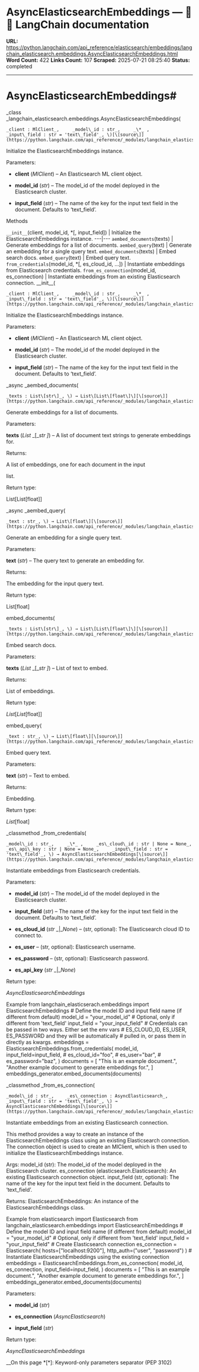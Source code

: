 # AsyncElasticsearchEmbeddings — 🦜🔗 LangChain  documentation

**URL:** https://python.langchain.com/api_reference/elasticsearch/embeddings/langchain_elasticsearch.embeddings.AsyncElasticsearchEmbeddings.html
**Word Count:** 422
**Links Count:** 107
**Scraped:** 2025-07-21 08:25:40
**Status:** completed

---

# AsyncElasticsearchEmbeddings\#

_class _langchain\_elasticsearch.embeddings.AsyncElasticsearchEmbeddings\(

    _client : MlClient_,     _model\_id : str_,     _\*_ ,     _input\_field : str = 'text\_field'_, \)[\[source\]](https://python.langchain.com/api_reference/_modules/langchain_elasticsearch/embeddings.html#AsyncElasticsearchEmbeddings)\#     

Initialize the ElasticsearchEmbeddings instance.

Parameters:     

  * **client** \(_MlClient_\) – An Elasticsearch ML client object.

  * **model\_id** \(_str_\) – The model\_id of the model deployed in the Elasticsearch cluster.

  * **input\_field** \(_str_\) – The name of the key for the input text field in the document. Defaults to ‘text\_field’.

Methods

`__init__`\(client, model\_id, \*\[, input\_field\]\) | Initialize the ElasticsearchEmbeddings instance.   ---|---   `aembed_documents`\(texts\) | Generate embeddings for a list of documents.   `aembed_query`\(text\) | Generate an embedding for a single query text.   `embed_documents`\(texts\) | Embed search docs.   `embed_query`\(text\) | Embed query text.   `from_credentials`\(model\_id, \*\[, es\_cloud\_id, ...\]\) | Instantiate embeddings from Elasticsearch credentials.   `from_es_connection`\(model\_id, es\_connection\) | Instantiate embeddings from an existing Elasticsearch connection.      \_\_init\_\_\(

    _client : MlClient_,     _model\_id : str_,     _\*_ ,     _input\_field : str = 'text\_field'_, \)[\[source\]](https://python.langchain.com/api_reference/_modules/langchain_elasticsearch/_async/embeddings.html#AsyncElasticsearchEmbeddings.__init__)\#     

Initialize the ElasticsearchEmbeddings instance.

Parameters:     

  * **client** \(_MlClient_\) – An Elasticsearch ML client object.

  * **model\_id** \(_str_\) – The model\_id of the model deployed in the Elasticsearch cluster.

  * **input\_field** \(_str_\) – The name of the key for the input text field in the document. Defaults to ‘text\_field’.

_async _aembed\_documents\(

    _texts : List\[str\]_, \) → List\[List\[float\]\][\[source\]](https://python.langchain.com/api_reference/_modules/langchain_elasticsearch/_async/embeddings.html#AsyncElasticsearchEmbeddings.aembed_documents)\#     

Generate embeddings for a list of documents.

Parameters:     

**texts** \(_List_ _\[__str_ _\]_\) – A list of document text strings to generate embeddings for.

Returns:     

A list of embeddings, one for each document in the input     

list.

Return type:     

List\[List\[float\]\]

_async _aembed\_query\(

    _text : str_, \) → List\[float\][\[source\]](https://python.langchain.com/api_reference/_modules/langchain_elasticsearch/_async/embeddings.html#AsyncElasticsearchEmbeddings.aembed_query)\#     

Generate an embedding for a single query text.

Parameters:     

**text** \(_str_\) – The query text to generate an embedding for.

Returns:     

The embedding for the input query text.

Return type:     

List\[float\]

embed\_documents\(

    _texts : List\[str\]_, \) → List\[List\[float\]\][\[source\]](https://python.langchain.com/api_reference/_modules/langchain_elasticsearch/embeddings.html#AsyncElasticsearchEmbeddings.embed_documents)\#     

Embed search docs.

Parameters:     

**texts** \(_List_ _\[__str_ _\]_\) – List of text to embed.

Returns:     

List of embeddings.

Return type:     

_List_\[_List_\[float\]\]

embed\_query\(

    _text : str_, \) → List\[float\][\[source\]](https://python.langchain.com/api_reference/_modules/langchain_elasticsearch/embeddings.html#AsyncElasticsearchEmbeddings.embed_query)\#     

Embed query text.

Parameters:     

**text** \(_str_\) – Text to embed.

Returns:     

Embedding.

Return type:     

_List_\[float\]

_classmethod _from\_credentials\(

    _model\_id : str_,     _\*_ ,     _es\_cloud\_id : str | None = None_,     _es\_api\_key : str | None = None_,     _input\_field : str = 'text\_field'_, \) → AsyncElasticsearchEmbeddings[\[source\]](https://python.langchain.com/api_reference/_modules/langchain_elasticsearch/_async/embeddings.html#AsyncElasticsearchEmbeddings.from_credentials)\#     

Instantiate embeddings from Elasticsearch credentials.

Parameters:     

  * **model\_id** \(_str_\) – The model\_id of the model deployed in the Elasticsearch cluster.

  * **input\_field** \(_str_\) – The name of the key for the input text field in the document. Defaults to ‘text\_field’.

  * **es\_cloud\_id** \(_str_ _|__None_\) – \(str, optional\): The Elasticsearch cloud ID to connect to.

  * **es\_user** – \(str, optional\): Elasticsearch username.

  * **es\_password** – \(str, optional\): Elasticsearch password.

  * **es\_api\_key** \(_str_ _|__None_\)

Return type:     

_AsyncElasticsearchEmbeddings_

Example               from langchain_elasticserach.embeddings import ElasticsearchEmbeddings          # Define the model ID and input field name (if different from default)     model_id = "your_model_id"     # Optional, only if different from 'text_field'     input_field = "your_input_field"          # Credentials can be passed in two ways. Either set the env vars     # ES_CLOUD_ID, ES_USER, ES_PASSWORD and they will be automatically     # pulled in, or pass them in directly as kwargs.     embeddings = ElasticsearchEmbeddings.from_credentials(         model_id,         input_field=input_field,         # es_cloud_id="foo",         # es_user="bar",         # es_password="baz",     )          documents = [         "This is an example document.",         "Another example document to generate embeddings for.",     ]     embeddings_generator.embed_documents(documents)     

_classmethod _from\_es\_connection\(

    _model\_id : str_,     _es\_connection : AsyncElasticsearch_,     _input\_field : str = 'text\_field'_, \) → AsyncElasticsearchEmbeddings[\[source\]](https://python.langchain.com/api_reference/_modules/langchain_elasticsearch/_async/embeddings.html#AsyncElasticsearchEmbeddings.from_es_connection)\#     

Instantiate embeddings from an existing Elasticsearch connection.

This method provides a way to create an instance of the ElasticsearchEmbeddings class using an existing Elasticsearch connection. The connection object is used to create an MlClient, which is then used to initialize the ElasticsearchEmbeddings instance.

Args: model\_id \(str\): The model\_id of the model deployed in the Elasticsearch cluster. es\_connection \(elasticsearch.Elasticsearch\): An existing Elasticsearch connection object. input\_field \(str, optional\): The name of the key for the input text field in the document. Defaults to ‘text\_field’.

Returns: ElasticsearchEmbeddings: An instance of the ElasticsearchEmbeddings class.

Example               from elasticsearch import Elasticsearch          from langchain_elasticsearch.embeddings import ElasticsearchEmbeddings          # Define the model ID and input field name (if different from default)     model_id = "your_model_id"     # Optional, only if different from 'text_field'     input_field = "your_input_field"          # Create Elasticsearch connection     es_connection = Elasticsearch(         hosts=["localhost:9200"], http_auth=("user", "password")     )          # Instantiate ElasticsearchEmbeddings using the existing connection     embeddings = ElasticsearchEmbeddings.from_es_connection(         model_id,         es_connection,         input_field=input_field,     )          documents = [         "This is an example document.",         "Another example document to generate embeddings for.",     ]     embeddings_generator.embed_documents(documents)     

Parameters:     

  * **model\_id** \(_str_\)

  * **es\_connection** \(_AsyncElasticsearch_\)

  * **input\_field** \(_str_\)

Return type:     

_AsyncElasticsearchEmbeddings_

__On this page   *[\*]: Keyword-only parameters separator (PEP 3102)